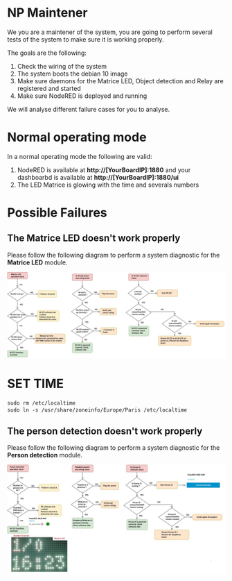 # NP Maintener

We you are a maintener of the system, you are going to perform several tests of the system to make sure it is working properly.

The goals are the following:

1. Check the wiring of the system
2. The system boots the debian 10 image
3. Make sure daemons for the Matrice LED, Object detection and Relay are registered and started
4. Make sure NodeRED is deployed and running

We will analyse different failure cases for you to analyse.

# Normal operating mode

In a normal operating mode the following are valid:

1. NodeRED is available at **http://[YourBoardIP]:1880** and your dashboarbd is available at **http://[YourBoardIP]:1880/ui**
2. The LED Matrice is glowing with the time and severals numbers

# Possible Failures

## The Matrice LED doesn't work properly

Please follow the following diagram to perform a system diagnostic for the **Matrice LED** module.

![Diagnostic TCD](Diagnostic_Matrice_LED.jpg)

# SET TIME

```
sudo rm /etc/localtime
sudo ln -s /usr/share/zoneinfo/Europe/Paris /etc/localtime
```

## The person detection doesn't work properly

Please follow the following diagram to perform a system diagnostic for the **Person detection** module.

![Diagnostic FC](Diagnostic_Person_D.jpg)
